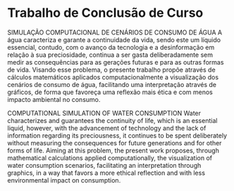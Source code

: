 # Trabalho de Conclusão de Curso
SIMULAÇÃO COMPUTACIONAL DE CENÁRIOS DE CONSUMO DE ÁGUA 
A água caracteriza e garante a continuidade da vida, sendo este um líquido essencial, contudo, com o avanço da tecnologia e a desinformação em relação à sua preciosidade, continua a ser gasta deliberadamente sem medir as consequências para as gerações futuras e para as outras formas de vida. Visando esse problema, o presente trabalho propõe através de cálculos matemáticos aplicados computacionalmente a visualização dos cenários de consumo de água, facilitando uma interpretação através de gráficos, de forma que favoreça uma reflexão mais ética e com menos impacto ambiental no consumo.

COMPUTATIONAL SIMULATION OF WATER CONSUMPTION 
Water characterizes and guarantees the continuity of life, which is an essential liquid, however, with the advancement of technology and the lack of information regarding its preciousness, it continues to be spent deliberately without measuring the consequences for future generations and for other forms of life. Aiming at this problem, the present work proposes, through mathematical calculations applied computationally, the visualization of water consumption scenarios, facilitating an interpretation through graphics, in a way that favors a more ethical reflection and with less environmental impact on consumption.
